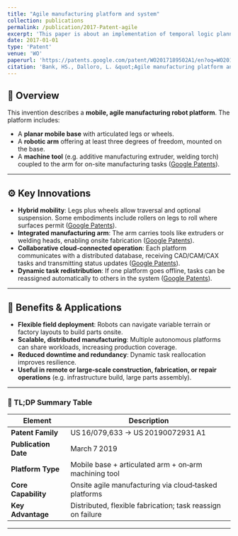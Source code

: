 ```yaml
---
title: "Agile manufacturing platform and system"
collection: publications
permalink: /publication/2017-Patent-agile
excerpt: 'This paper is about an implementation of temporal logic planner for smart manufacturing system.'
date: 2017-01-01
type: 'Patent'
venue: 'WO'
paperurl: 'https://patents.google.com/patent/WO2017189502A1/en?oq=WO2017189502A1'
citation: 'Bank, HS., Dalloro, L. &quot;Agile manufacturing platform and system.&quot; <i>WO2017189502A1</i>.'
---
```


## 📌 Overview

This invention describes a **mobile, agile manufacturing robot platform**. The platform includes:

* A **planar mobile base** with articulated legs or wheels.
* A **robotic arm** offering at least three degrees of freedom, mounted on the base.
* A **machine tool** (e.g. additive manufacturing extruder, welding torch) coupled to the arm for on-site manufacturing tasks ([Google Patents][1]).

---

## ⚙️ Key Innovations

* **Hybrid mobility**: Legs plus wheels allow traversal and optional suspension. Some embodiments include rollers on legs to roll where surfaces permit ([Google Patents][1]).
* **Integrated manufacturing arm**: The arm carries tools like extruders or welding heads, enabling onsite fabrication ([Google Patents][1]).
* **Collaborative cloud‑connected operation**: Each platform communicates with a distributed database, receiving CAD/CAM/CAX tasks and transmitting status updates ([Google Patents][1]).
* **Dynamic task redistribution**: If one platform goes offline, tasks can be reassigned automatically to others in the system ([Google Patents][1]).

---

## 🚀 Benefits & Applications

* **Flexible field deployment**: Robots can navigate variable terrain or factory layouts to build parts onsite.
* **Scalable, distributed manufacturing**: Multiple autonomous platforms can share workloads, increasing production coverage.
* **Reduced downtime and redundancy**: Dynamic task reallocation improves resilience.
* **Useful in remote or large‑scale construction, fabrication, or repair operations** (e.g. infrastructure build, large parts assembly).

---

### 🧠 TL;DP Summary Table

| Element              | Description                                                 |
| -------------------- | ----------------------------------------------------------- |
| **Patent Family**    | US 16/079,633 → US 20190072931 A1                           |
| **Publication Date** | March 7 2019                                                |
| **Platform Type**    | Mobile base + articulated arm + on‑arm machining tool       |
| **Core Capability**  | Onsite agile manufacturing via cloud‑tasked platforms       |
| **Key Advantage**    | Distributed, flexible fabrication; task reassign on failure |

---

[1]: https://patents.google.com/patent/US20190072931A1/en?utm_source=chatgpt.com "US20190072931A1 - Agile manufacturing platform ... - Google Patents"
